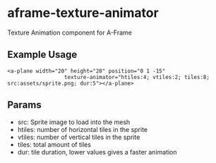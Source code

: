 # aframe-texture-animator
Texture Animation component for A-Frame

## Example Usage
````
<a-plane width="20" height="20" position="0 1 -15" 
                  texture-animator="htiles:4; vtiles:2; tiles:8; src:assets/sprite.png; dur:5"></a-plane>
````

## Params
- src: Sprite image to load into the mesh
- htiles: number of horizontal tiles in the sprite
- vtiles: number of vertical tiles in the sprite
- tiles: total amount of tiles
- dur: tile duration, lower values gives a faster animation
